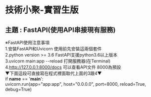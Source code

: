 # 技術小聚-實習生版
## 主題 : FastAPI(使用API串接現有服務)

※FastAPI使用注意事項  
1.安裝FastAPI和Uvicorn 使用前先安裝這兩個套件  
2.python version >= 3.6 FastAPI支援python3.6以上版本  
3.uvicorn main:app --reload 打開服務器(在Terminal)  
4.http://127.0.0.1:8000/docs 可以查看API文件 8000為預設  
▼下面這段可直接寫在程式裡面取代上面的3跟4▼  
if __name__ == '__main__':  
    uvicorn.run(app="app:app", host="0.0.0.0", port=8000, reload=True, debug=True)  
